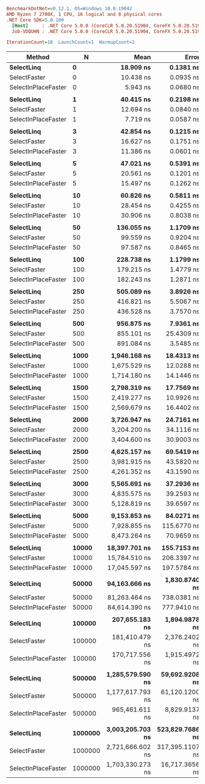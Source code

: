 ``` ini

BenchmarkDotNet=v0.12.1, OS=Windows 10.0.19042
AMD Ryzen 7 2700X, 1 CPU, 16 logical and 8 physical cores
.NET Core SDK=5.0.100
  [Host]     : .NET Core 5.0.0 (CoreCLR 5.0.20.51904, CoreFX 5.0.20.51904), X64 RyuJIT
  Job-VDQUHN : .NET Core 5.0.0 (CoreCLR 5.0.20.51904, CoreFX 5.0.20.51904), X64 RyuJIT

IterationCount=10  LaunchCount=1  WarmupCount=2  

```
|              Method |       N |             Mean |           Error |          StdDev | Ratio | RatioSD |
|-------------------- |-------- |-----------------:|----------------:|----------------:|------:|--------:|
|          **SelectLinq** |       **0** |        **18.909 ns** |       **0.1381 ns** |       **0.0913 ns** |  **1.00** |    **0.00** |
|        SelectFaster |       0 |        10.438 ns |       0.0935 ns |       0.0618 ns |  0.55 |    0.00 |
| SelectInPlaceFaster |       0 |         5.943 ns |       0.0680 ns |       0.0450 ns |  0.31 |    0.00 |
|                     |         |                  |                 |                 |       |         |
|          **SelectLinq** |       **1** |        **40.415 ns** |       **0.2198 ns** |       **0.1308 ns** |  **1.00** |    **0.00** |
|        SelectFaster |       1 |        12.694 ns |       0.0840 ns |       0.0500 ns |  0.31 |    0.00 |
| SelectInPlaceFaster |       1 |         7.719 ns |       0.0587 ns |       0.0349 ns |  0.19 |    0.00 |
|                     |         |                  |                 |                 |       |         |
|          **SelectLinq** |       **3** |        **42.854 ns** |       **0.1215 ns** |       **0.0635 ns** |  **1.00** |    **0.00** |
|        SelectFaster |       3 |        16.627 ns |       0.1751 ns |       0.1158 ns |  0.39 |    0.00 |
| SelectInPlaceFaster |       3 |        11.386 ns |       0.0601 ns |       0.0358 ns |  0.27 |    0.00 |
|                     |         |                  |                 |                 |       |         |
|          **SelectLinq** |       **5** |        **47.021 ns** |       **0.5391 ns** |       **0.3566 ns** |  **1.00** |    **0.00** |
|        SelectFaster |       5 |        20.561 ns |       0.1201 ns |       0.0715 ns |  0.44 |    0.00 |
| SelectInPlaceFaster |       5 |        15.497 ns |       0.1262 ns |       0.0835 ns |  0.33 |    0.00 |
|                     |         |                  |                 |                 |       |         |
|          **SelectLinq** |      **10** |        **60.826 ns** |       **0.5811 ns** |       **0.3458 ns** |  **1.00** |    **0.00** |
|        SelectFaster |      10 |        28.454 ns |       0.4255 ns |       0.2532 ns |  0.47 |    0.00 |
| SelectInPlaceFaster |      10 |        30.906 ns |       0.8038 ns |       0.5316 ns |  0.51 |    0.01 |
|                     |         |                  |                 |                 |       |         |
|          **SelectLinq** |      **50** |       **136.055 ns** |       **1.1709 ns** |       **0.7745 ns** |  **1.00** |    **0.00** |
|        SelectFaster |      50 |        99.559 ns |       0.9204 ns |       0.6088 ns |  0.73 |    0.01 |
| SelectInPlaceFaster |      50 |        97.587 ns |       0.8465 ns |       0.5599 ns |  0.72 |    0.01 |
|                     |         |                  |                 |                 |       |         |
|          **SelectLinq** |     **100** |       **228.738 ns** |       **1.1799 ns** |       **0.7804 ns** |  **1.00** |    **0.00** |
|        SelectFaster |     100 |       179.215 ns |       1.4779 ns |       0.9776 ns |  0.78 |    0.01 |
| SelectInPlaceFaster |     100 |       182.243 ns |       1.2871 ns |       0.8513 ns |  0.80 |    0.00 |
|                     |         |                  |                 |                 |       |         |
|          **SelectLinq** |     **250** |       **505.089 ns** |       **3.8926 ns** |       **2.3164 ns** |  **1.00** |    **0.00** |
|        SelectFaster |     250 |       416.821 ns |       5.5067 ns |       3.6423 ns |  0.83 |    0.01 |
| SelectInPlaceFaster |     250 |       436.528 ns |       3.7570 ns |       2.4850 ns |  0.86 |    0.01 |
|                     |         |                  |                 |                 |       |         |
|          **SelectLinq** |     **500** |       **956.875 ns** |       **7.9361 ns** |       **5.2492 ns** |  **1.00** |    **0.00** |
|        SelectFaster |     500 |       855.101 ns |      25.4309 ns |      15.1335 ns |  0.89 |    0.02 |
| SelectInPlaceFaster |     500 |       891.084 ns |       3.5485 ns |       2.3471 ns |  0.93 |    0.00 |
|                     |         |                  |                 |                 |       |         |
|          **SelectLinq** |    **1000** |     **1,946.168 ns** |      **18.4313 ns** |      **12.1911 ns** |  **1.00** |    **0.00** |
|        SelectFaster |    1000 |     1,675.529 ns |      12.0288 ns |       7.1582 ns |  0.86 |    0.01 |
| SelectInPlaceFaster |    1000 |     1,714.180 ns |      14.1446 ns |       9.3557 ns |  0.88 |    0.01 |
|                     |         |                  |                 |                 |       |         |
|          **SelectLinq** |    **1500** |     **2,798.319 ns** |      **17.7569 ns** |      **11.7451 ns** |  **1.00** |    **0.00** |
|        SelectFaster |    1500 |     2,419.277 ns |      10.9926 ns |       7.2709 ns |  0.86 |    0.00 |
| SelectInPlaceFaster |    1500 |     2,569.679 ns |      16.4402 ns |      10.8742 ns |  0.92 |    0.01 |
|                     |         |                  |                 |                 |       |         |
|          **SelectLinq** |    **2000** |     **3,726.947 ns** |      **24.7161 ns** |      **14.7082 ns** |  **1.00** |    **0.00** |
|        SelectFaster |    2000 |     3,204.200 ns |      34.1116 ns |      22.5627 ns |  0.86 |    0.01 |
| SelectInPlaceFaster |    2000 |     3,404.600 ns |      30.9003 ns |      20.4386 ns |  0.91 |    0.01 |
|                     |         |                  |                 |                 |       |         |
|          **SelectLinq** |    **2500** |     **4,625.157 ns** |      **69.5419 ns** |      **45.9977 ns** |  **1.00** |    **0.00** |
|        SelectFaster |    2500 |     3,981.915 ns |      43.5820 ns |      28.8268 ns |  0.86 |    0.01 |
| SelectInPlaceFaster |    2500 |     4,261.352 ns |      43.1590 ns |      28.5470 ns |  0.92 |    0.01 |
|                     |         |                  |                 |                 |       |         |
|          **SelectLinq** |    **3000** |     **5,565.691 ns** |      **37.2936 ns** |      **22.1928 ns** |  **1.00** |    **0.00** |
|        SelectFaster |    3000 |     4,835.575 ns |      39.2593 ns |      25.9676 ns |  0.87 |    0.00 |
| SelectInPlaceFaster |    3000 |     5,128.819 ns |      39.6597 ns |      26.2324 ns |  0.92 |    0.01 |
|                     |         |                  |                 |                 |       |         |
|          **SelectLinq** |    **5000** |     **9,153.853 ns** |      **84.0271 ns** |      **55.5787 ns** |  **1.00** |    **0.00** |
|        SelectFaster |    5000 |     7,928.855 ns |     115.6770 ns |      76.5132 ns |  0.87 |    0.01 |
| SelectInPlaceFaster |    5000 |     8,473.264 ns |      70.9659 ns |      46.9396 ns |  0.93 |    0.01 |
|                     |         |                  |                 |                 |       |         |
|          **SelectLinq** |   **10000** |    **18,397.701 ns** |     **155.7153 ns** |     **102.9961 ns** |  **1.00** |    **0.00** |
|        SelectFaster |   10000 |    15,784.510 ns |     206.3397 ns |     136.4809 ns |  0.86 |    0.01 |
| SelectInPlaceFaster |   10000 |    17,045.597 ns |     197.5784 ns |     130.6859 ns |  0.93 |    0.01 |
|                     |         |                  |                 |                 |       |         |
|          **SelectLinq** |   **50000** |    **94,163.666 ns** |   **1,830.8740 ns** |   **1,211.0098 ns** |  **1.00** |    **0.00** |
|        SelectFaster |   50000 |    81,263.464 ns |     738.0381 ns |     488.1665 ns |  0.86 |    0.01 |
| SelectInPlaceFaster |   50000 |    84,614.390 ns |     777.9410 ns |     514.5598 ns |  0.90 |    0.01 |
|                     |         |                  |                 |                 |       |         |
|          **SelectLinq** |  **100000** |   **207,655.183 ns** |   **1,894.9878 ns** |   **1,253.4171 ns** |  **1.00** |    **0.00** |
|        SelectFaster |  100000 |   181,410.479 ns |   2,376.2402 ns |   1,571.7358 ns |  0.87 |    0.01 |
| SelectInPlaceFaster |  100000 |   170,717.556 ns |   1,915.4972 ns |   1,266.9828 ns |  0.82 |    0.01 |
|                     |         |                  |                 |                 |       |         |
|          **SelectLinq** |  **500000** | **1,285,579.590 ns** |  **59,692.9208 ns** |  **39,483.1712 ns** |  **1.00** |    **0.00** |
|        SelectFaster |  500000 | 1,177,617.793 ns |  61,120.1200 ns |  40,427.1751 ns |  0.92 |    0.05 |
| SelectInPlaceFaster |  500000 |   965,461.611 ns |   8,829.9137 ns |   5,840.4412 ns |  0.75 |    0.02 |
|                     |         |                  |                 |                 |       |         |
|          **SelectLinq** | **1000000** | **3,003,205.703 ns** | **523,829.7686 ns** | **346,480.9584 ns** |  **1.00** |    **0.00** |
|        SelectFaster | 1000000 | 2,721,666.602 ns | 317,395.1107 ns | 209,937.2139 ns |  0.92 |    0.11 |
| SelectInPlaceFaster | 1000000 | 1,703,330.273 ns |  16,717.3656 ns |   9,948.2361 ns |  0.58 |    0.07 |
